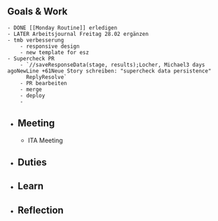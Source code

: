## Goals & Work
	- DONE [[Monday Routine]] erledigen
	- LATER Arbeitsjournal Freitag 28.02 ergänzen
	- tmb verbesserung
		- responsive design
		- new template for esz
	- Supercheck PR
		- `//saveResponseData(stage, results);Locher, Michael3 days agoNewLine +61Neue Story schreiben: "supercheck data persistence"
		  ReplyResolve`
		- PR bearbeiten
		- merge
		- deploy
		-
- ## Meeting
	- ITA Meeting
- ## Duties
- ## Learn
- ## Reflection